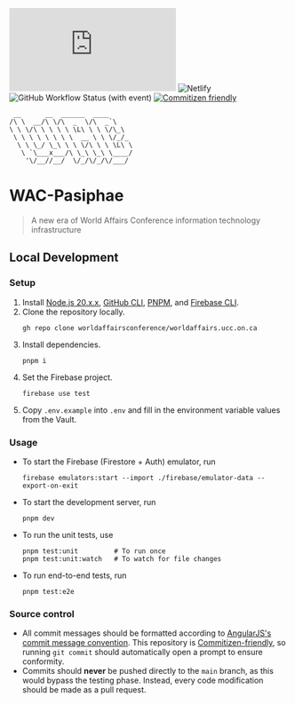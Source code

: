 ![Codecov](https://img.shields.io/codecov/c/github/worldaffairsconference/worldaffairscon.org) ![Netlify](https://img.shields.io/netlify/4e98066d-e3af-45bd-8af5-e22bba156e34) ![GitHub Workflow Status (with event)](https://img.shields.io/github/actions/workflow/status/worldaffairsconference/worldaffairscon.org/deploy-prod.yaml) [![Commitizen friendly](https://img.shields.io/badge/commitizen-friendly-brightgreen.svg)](http://commitizen.github.io/cz-cli/)

```
 __      __  ______  ____
/\ \  __/\ \/\  _  \/\  _`\
\ \ \/\ \ \ \ \ \L\ \ \ \/\_\
 \ \ \ \ \ \ \ \  __ \ \ \/_/_
  \ \ \_/ \_\ \ \ \/\ \ \ \L\ \
   \ `\___x___/\ \_\ \_\ \____/
    '\/__//__/  \/_/\/_/\/___/
```

# WAC-Pasiphae

> A new era of World Affairs Conference information technology infrastructure

## Local Development

### Setup

1. Install [Node.js 20.x.x](https://nodejs.org/en), [GitHub CLI](https://cli.github.com/), [PNPM](https://pnpm.io/installation), and [Firebase CLI](https://firebase.google.com/docs/cli).
2. Clone the repository locally.
   ```shell
   gh repo clone worldaffairsconference/worldaffairs.ucc.on.ca
   ```
3. Install dependencies.
   ```shell
   pnpm i
   ```
4. Set the Firebase project.
   ```
   firebase use test
   ```
5. Copy `.env.example` into `.env` and fill in the environment variable values from the Vault.

### Usage

- To start the Firebase (Firestore + Auth) emulator, run
  ```shell
  firebase emulators:start --import ./firebase/emulator-data --export-on-exit
  ```
- To start the development server, run
  ```shell
  pnpm dev
  ```
- To run the unit tests, use
  ```shell
  pnpm test:unit         # To run once
  pnpm test:unit:watch   # To watch for file changes
  ```
- To run end-to-end tests, run
  ```
  pnpm test:e2e
  ```

### Source control

- All commit messages should be formatted according to [AngularJS's commit message convention](https://github.com/angular/angular.js/blob/master/DEVELOPERS.md#-git-commit-guidelines). This repository is [Commitizen-friendly](https://github.com/commitizen/cz-cli), so running `git commit` should automatically open a prompt to ensure conformity.
- Commits should **never** be pushed directly to the `main` branch, as this would bypass the testing phase. Instead, every code modification should be made as a pull request.
